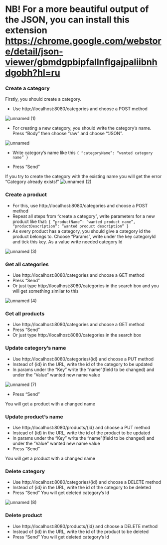 # NB! For a more beautiful output of the JSON, you can install this extension https://chrome.google.com/webstore/detail/json-viewer/gbmdgpbipfallnflgajpaliibnhdgobh?hl=ru 



### Create a category
Firstly, you should create a category.

- Use http://localhost:8080/categories  and choose a POST method

![unnamed (1)](https://user-images.githubusercontent.com/73361292/156654179-32841d71-93aa-43e3-9eb5-f463d8487118.png)

- For creating a new category, you should write the category’s name. Press “Body” then choose “raw” and choose ‘“JSON”.

![unnamed](https://user-images.githubusercontent.com/73361292/156654271-fa11e09e-91fa-4969-9723-9d4be4271f56.png)

- Write category’s name like this 
`{
“categoryName”: “wanted category name”
}`

- Press “Send”

If you try to create the category with the existing name you will get the error “Category already exists!”
![unnamed (2)](https://user-images.githubusercontent.com/73361292/156654375-3e962f06-0e30-4260-b73a-7d8c51a60bce.png)

### Create a product
- For this, use http://localhost:8080/categories and choose a POST method
- Repeat all steps from “create a category”, write parameters for a new product like that:
`{
“productName”: “wanted product name”,
“productDescription”: “wanted product description”
}`
- As every product has a category, you should give a category id the product belongs to. Choose “Params”, write under the key categoryId and tick this key. As a value write needed category Id

![unnamed (3)](https://user-images.githubusercontent.com/73361292/156654455-a36b0772-b5cf-433b-bea9-0bd9f3267590.png)




### Get all categories
- Use http://localhost:8080/categories and choose a GET method
- Press “Send”
- Or just type  http://localhost:8080/categories in the search box and you will get something similar to this

![unnamed (4)](https://user-images.githubusercontent.com/73361292/156654581-622b976a-00f5-44ec-abe9-a0bf6419d3b6.png)



### Get all products
- Use http://localhost:8080/categories and choose a GET method
- Press “Send”
- Or just type  http://localhost:8080/categories in the search box



### Update category’s name
- Use http://localhost:8080/categories/{id} and choose a PUT method
- Instead of {id} in the URL, write the id of the category to be updated
- In params under the “Key” write the “name”(field to be changed) and under the “Value” wanted new name value

![unnamed (7)](https://user-images.githubusercontent.com/73361292/156654760-ce325645-3495-4eec-9b54-34c09bc2edde.png)
- Press “Send”

You will get a product with a changed name


### Update product’s name

- Use http://localhost:8080/products/{id} and choose a PUT method
- Instead of {id} in the URL, write the id of the product to be updated
- In params under the “Key” write the “name”(field to be changed) and under the “Value” wanted new name value
- Press “Send”

You will get a product with a changed name


### Delete category
- Use http://localhost:8080/categories/{id} and choose a DELETE method
- Instead of {id} in the URL, write the id of the category to be deleted
- Press “Send”
You will get deleted category’s Id

![unnamed (8)](https://user-images.githubusercontent.com/73361292/156654763-fcfef683-eb60-4c2b-9939-99bf05c09aa2.png)


### Delete product
- Use http://localhost:8080/products/{id} and choose a DELETE method
- Instead of {id} in the URL, write the id of the product to be deleted
- Press “Send”
You will get deleted category’s Id
